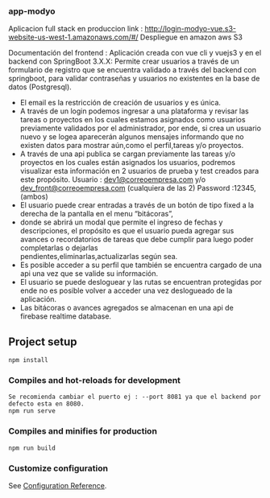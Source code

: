 ### app-modyo

Aplicacion full stack en produccion link : http://login-modyo-vue.s3-website-us-west-1.amazonaws.com/#/
Despliegue en amazon aws S3

Documentación del frontend :
  Aplicación creada con vue cli y vuejs3 y en el backend con SpringBoot 3.X.X:
  Permite crear usuarios a través de un formulario de registro que se encuentra validado a través del backend con springboot, 
  para validar contraseñas y usuarios no existentes en la base de datos (Postgresql).
- El email es la restricción de creación de usuarios y es única.
- A través de un login podemos ingresar a una plataforma y revisar las tareas o proyectos en los cuales estamos asignados 
  como usuarios previamente validados por el administrador, por ende, 
  si crea un usuario nuevo y se logea aparecerán algunos mensajes informando que no existen datos para mostrar aún,como el perfil,tareas y/o proyectos.
- A través de una api publica se cargan previamente las tareas y/o proyectos en los cuales están asignados los usuarios,
  podremos visualizar esta información en 2 usuarios de prueba y test creados para este propósito.
  Usuario : dev1@correoempresa.com y/o dev_front@correoempresa.com (cualquiera de las 2)
  Password :12345,(ambos)
- El usuario puede crear entradas a través de un botón de tipo fixed a la derecha de la pantalla en el menu “bitácoras”,
- donde se abrirá un modal que permite el ingreso de fechas y descripciones, el propósito es que el usuario pueda agregar sus avances o recordatorios de tareas que debe cumplir para luego poder completarlas o dejarlas     
  pendientes,eliminarlas,actualizarlas según sea.
- Es posible acceder a su perfil que también se encuentra cargado de una api una vez que se valide su información.
- El usuario se puede desloguear y las rutas se encuentran protegidas por ende no es posible volver a acceder una vez deslogueado de la aplicación.
- Las bitácoras o avances agregados se almacenan en una api de  firebase realtime database.



## Project setup
```
npm install
```

### Compiles and hot-reloads for development
```
Se recomienda cambiar el puerto ej : --port 8081 ya que el backend por defecto esta en 8080.
npm run serve
```

### Compiles and minifies for production
```
npm run build
```

### Customize configuration
See [Configuration Reference](https://cli.vuejs.org/config/).
